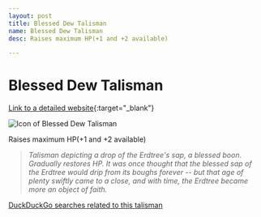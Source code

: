 ```yaml
---
layout: post
title: Blessed Dew Talisman
name: Blessed Dew Talisman
desc: Raises maximum HP(+1 and +2 available)

---
```

# Blessed Dew Talisman
[Link to a detailed website](https://eldenring.wiki.fextralife.com/Blessed+Dew+Talisman){:target="_blank"}

![Icon of Blessed Dew Talisman](https://eldenring.wiki.fextralife.com/file/Elden-Ring/blessed_dew_talisman_talisman_elden_ring_wiki_guide_200px.png)

Raises maximum HP(+1 and +2 available)

>*Talisman depicting a drop of the Erdtree's sap, a blessed boon. Gradually restores HP. It was once thought that the blessed sap of the Erdtree would drip from its boughs forever -- but that age of plenty swiftly came to a close, and with time, the Erdtree became more an object of faith.*

[DuckDuckGo searches related to this talisman]({{site.baseurl}}/searches/BlessedDewTalisman)


